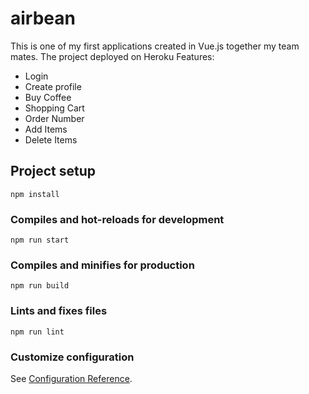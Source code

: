 # airbean

This is one of my first applications created in Vue.js together my team mates. 
The project deployed on Heroku
Features: 
- Login
- Create profile
- Buy Coffee
- Shopping Cart
- Order Number 
- Add Items
- Delete Items

## Project setup
```
npm install
```

### Compiles and hot-reloads for development
```
npm run start
```

### Compiles and minifies for production
```
npm run build
```

### Lints and fixes files
```
npm run lint
```

### Customize configuration
See [Configuration Reference](https://cli.vuejs.org/config/).
